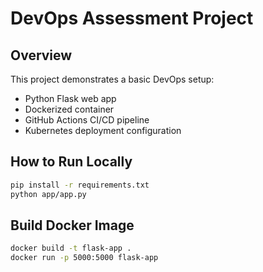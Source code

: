 # DevOps Assessment Project

## Overview

This project demonstrates a basic DevOps setup:
- Python Flask web app
- Dockerized container
- GitHub Actions CI/CD pipeline
- Kubernetes deployment configuration

## How to Run Locally
```bash
pip install -r requirements.txt
python app/app.py
```

## Build Docker Image
```bash
docker build -t flask-app .
docker run -p 5000:5000 flask-app
```
